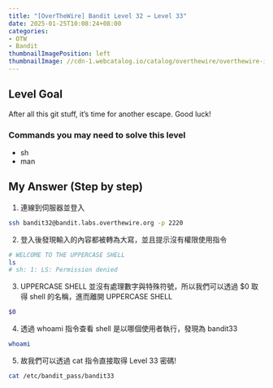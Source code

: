 ```yaml
---
title: "[OverTheWire] Bandit Level 32 → Level 33"
date: 2025-01-25T10:08:24+08:00
categories:
- OTW
- Bandit
thumbnailImagePosition: left
thumbnailImage: //cdn-1.webcatalog.io/catalog/overthewire/overthewire-icon-filled-256.png?v=1714775373043
---
```


<!--more-->

## Level Goal

After all this git stuff, it’s time for another escape. Good luck!

### Commands you may need to solve this level

- sh
- man

## My Answer (Step by step)

1. 連線到伺服器並登入

```bash
ssh bandit32@bandit.labs.overthewire.org -p 2220
```

2. 登入後發現輸入的內容都被轉為大寫，並且提示沒有權限使用指令

```bash
# WELCOME TO THE UPPERCASE SHELL
ls
# sh: 1: LS: Permission denied
```

3. UPPERCASE SHELL 並沒有處理數字與特殊符號，所以我們可以透過 $0 取得 shell 的名稱，進而離開 UPPERCASE SHELL

```bash
$0
```

4. 透過 whoami 指令查看 shell 是以哪個使用者執行，發現為 bandit33

```bash
whoami
```

5. 故我們可以透過 cat 指令直接取得 Level 33 密碼!

```bash
cat /etc/bandit_pass/bandit33
```